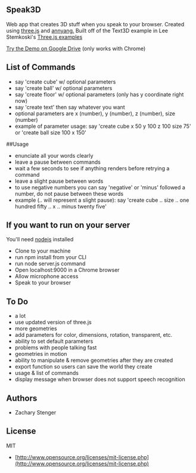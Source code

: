 ## Speak3D

Web app that creates 3D stuff when you speak to your browser. 
Created using [three.js](http://threejs.org) and [annyang.](https://www.talater.com/annyang/) 
Built off of the Text3D example in Lee Stemkoski's
[Three.js examples](http://stemkoski.github.io/Three.js/index.html)

[Try the Demo on Google Drive](http://googledrive.com/host/0B5KjNubMIcDvSnNtVnhNemsxd2M/index.html) (only works with Chrome)

## List of Commands

  - say 'create cube' w/ optional parameters
  - say 'create ball' w/ optional parameters
  - say 'create floor' w/ optional parameters (only has y coordinate right now)
  - say 'create text' then say whatever you want
  - optional parameters are x (number), y (number), z (number), size (number)
  - example of parameter usage: say 'create cube x 50 y 100 z 100 size 75' or 'create ball size 100 x 150'

##Usage

  - enunciate all your words clearly
  - leave a pause between commands
  - wait a few seconds to see if anything renders before retrying a command
  - leave a slight pause between words
  - to use negative numbers you can say 'negative' or 'minus' followed a number, do not pause between these words
  - example (.. will represent a slight pause): say 'create cube .. size .. one hundred fifty .. x .. minus twenty five'

## If you want to run on your server 

You'll need [nodejs](http://nodejs.org/) installed
  - Clone to your machine
  - run npm install from your CLI
  - run node server.js command
  - Open localhost:9000 in a Chrome browser
  - Allow microphone access
  - Speak to your browser

## To Do

  - a lot
  - use updated version of three.js
  - more geometries
  - add parameters for color, dimensions, rotation, transparent, etc.
  - ability to set default parameters
  - problems with people talking fast
  - geometries in motion
  - ability to manipulate & remove geometries after they are created
  - export function so users can save the world they create
  - usage & list of commands
  - display message when browser does not support speech recognition

## Authors

* Zachary Stenger

## License

MIT

* [http://www.opensource.org/licenses/mit-license.php](http://www.opensource.org/licenses/mit-license.php)
